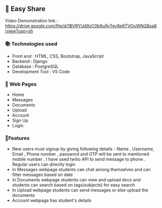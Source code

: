 <h2>📎 Easy Share</h2>

Video Demonstration link : https://drive.google.com/file/d/1BVRYUd9zC0b6u9vTey8e6TVOuWNQBsa8/view?usp=sh

<h3>📚 Technologies used</h3>
<ul>
<li>Front end            : HTML, CSS, Bootstrap, JavaScript</li>
<li>Backend             : Django </li>
<li>Database            : PostgreSQL</li>
<li>Development Tool    : VS Code</li>
</ul>

<h3>📜 Web Pages </h3>
<ul>
  <li> Home </li>
  <li> Messages </li>
 <li> Documents </li>
  <li> Upload </li>
  <li> Account</li>
  <li> Sign Up </li>
 <li> Login </li>
  </ul>


<h3>📌Features</h3>
<ul>
<li> New users must signup by giving following details - Name , Username, Email , Phone number , password and OTP will be sent to mentioned mobile number . I have used twilio API to send message to phone . Regular users can directly login</li>
  <li> In Messages webpage students can chat among themselves and can filter messages based on date  </li>
  <li> In Documents webpage students can view and upload docs and students can search based on tags(subjects) for easy search</li>
  <li> In Upload webpage students can send messages or else upload the documents</li>
  <li> Account webpage has student's details</li>
</ul>





